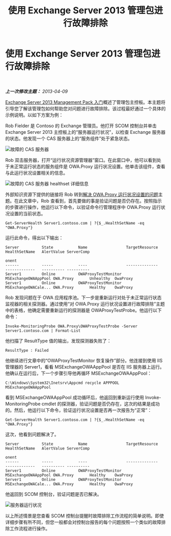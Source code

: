 ﻿---
title: 使用 Exchange Server 2013 管理包进行故障排除
TOCTitle: 使用 Exchange Server 2013 管理包进行故障排除
ms:assetid: c9672dad-1e67-4f07-bad9-539a67f2ac70
ms:mtpsurl: https://technet.microsoft.com/zh-cn/library/Dn195913(v=EXCHG.150)
ms:contentKeyID: 53275727
ms.date: 04/03/2015
mtps_version: v=EXCHG.150
ms.translationtype: HT
---

# 使用 Exchange Server 2013 管理包进行故障排除

 

_**上一次修改主题：**  2013-04-09_

[Exchange Server 2013 Management Pack 入门](getting-started-with-exchange-server-2013-management-pack.md)概述了管理包主控板。本主题将引导您了解该管理包如何帮助您对问题进行故障排除。该过程最好通过一个具体的示例说明。以如下方案为例：

Rob Fielder 是 Contoso 的 Exchange 管理员。他打开 SCOM 控制台并单击 Exchange Server 2013 主控板上的“服务器运行状况”，以检查 Exchange 服务器的状态。他发现一个 CAS 服务器上的“服务组件”处于紧急状态。

![故障的 CAS 服务器](images/Dn195913.32a265d9-68e0-4d8c-9f83-1d10cdda1f84(EXCHG.150).png "故障的 CAS 服务器")

Rob 双击服务器，打开“运行状况资源管理器”窗口。在此窗口中，他可以看到处于未正常运行状态的服务组件是 OWA.Proxy 运行状况设置。他单击该组件，查看与此运行状况设置相关的信息。

![故障的 CAS 服务器 healthset 详细信息](images/Dn195913.8e4d05a6-9128-40d8-b262-e60e9affc973(EXCHG.150).png "故障的 CAS 服务器 healthset 详细信息")

外部知识资源下提供的链接将 Rob 转到[解决 OWA.Proxy 运行状况设置的问题](https://technet.microsoft.com/zh-cn/library/jj737712\(v=exchg.150\))主题。在此文章中，Rob 查看到，首先要做的事是验证问题是否仍存在。按照指示的步骤进行操作，他运行以下命令，以验证命令行管理程序中 OWA.Proxy 运行状况设置的当前状态。

    Get-ServerHealth Server1.contoso.com | ?{$_.HealthSetName -eq "OWA.Proxy"}

运行此命令，得出以下输出：

    Server          State           Name                 TargetResource       HealthSetName   AlertValue ServerComp
                                                                                                         onent
    ------          -----           ----                 --------------       -------------   ---------- ----------
    Server1         Online          OWAProxyTestMonitor  MSExchangeOWAAppPool OWA.Proxy       Unhealthy  OwaProxy
    Server1         Online          OWAProxyTestMonitor  MSExchangeOWACale... OWA.Proxy       Healthy    OwaProxy

Rob 发现问题在于 OWA 应用程序池。下一步是重新运行对处于未正常运行状态监视器的相关探测器。通过使用“对 OWA.Proxy 运行状况设置进行故障排除”主题中的表格，他确定需要重新运行的探测器是 OWAProxyTestProbe。他运行以下命令：

    Invoke-MonitoringProbe OWA.Proxy\OWAProxyTestProbe -Server Server1.contoso.com | Format-List

他扫描了 ResultType 值的输出，发现探测器失败了：

    ResultType : Failed

他继续进行文章中的“OWAProxyTestMonitor 恢复操作”部分。他连接到使用 IIS 管理器的 Server1，看看 MSExchangeOWAAppPool 是否在 IIS 服务器上运行。他确认在运行后，下一个步骤引导他再循环 MSExchangeOWAAppPool：

    C:\Windows\System32\Inetsrv\Appcmd recycle APPPOOL MSExchangeOWAAppPool

看到 MSExchangeOWAAppPool 成功循环后，他返回到重新运行使用 Invoke-MonitoringProbe cmdlet 的探测器，验证问题是否仍存在，这次的结果是成功的。然后，他运行以下命令，验证运行状况设置是否再一次报告为“正常”：

    Get-ServerHealth Server1.contoso.com | ?{$_.HealthSetName -eq "OWA.Proxy"}

这次，他看到问题解决了。

    Server          State           Name                 TargetResource       HealthSetName   AlertValue ServerComp
                                                                                                         onent
    ------          -----           ----                 --------------       -------------   ---------- ----------
    Server1         Online          OWAProxyTestMonitor  MSExchangeOWAAppPool OWA.Proxy       Healthy    OwaProxy
    Server1         Online          OWAProxyTestMonitor  MSExchangeOWACale... OWA.Proxy       Healthy    OwaProxy

他返回到 SCOM 控制台，验证问题是否已解决。

![服务器运行状况](images/Dn195908.c863be83-fc4b-4daf-a18b-27b1aae15b1d(EXCHG.150).png "服务器运行状况")

以上所述情景是您查看 SCOM 控制台提醒时故障排除工作流程的简单说明。即使详细步骤有所不同，但您一般都会对控制台报告的每个问题按照一个类似的故障排除工作流程进行操作。

